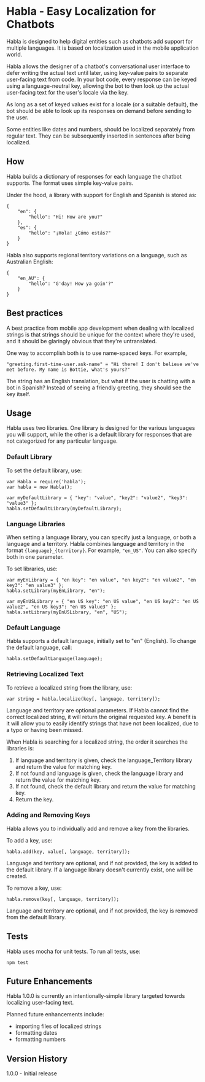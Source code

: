# Habla - Easy Localization for Chatbots

Habla is designed to help digital entities such as chatbots add support for multiple languages.
It is based on localization used in the mobile application world.

Habla allows the designer of a chatbot's conversational user interface to defer writing the actual text until later, using key-value pairs to separate user-facing text from code. In your bot code, every response can be keyed using a language-neutral key, allowing the bot to then look up the actual user-facing text for the user's locale via the key.

As long as a set of keyed values exist for a locale (or a suitable default), the bot should be able to look up its responses on demand before sending to the user.

Some entities like dates and numbers, should be localized separately from regular text. They can be subsequently inserted in sentences after being localized.

## How

Habla builds a dictionary of responses for each language the chatbot supports. The format uses simple key-value pairs.

Under the hood, a library with support for English and Spanish is stored as:

```
{
	"en": {
		"hello": "Hi! How are you?"
	},
	"es": {
		"hello": "¡Hola! ¿Cómo estás?"
	}
}
```

Habla also supports regional territory variations on a language, such as Australian English:

```
{
	"en_AU": {
		"hello": "G'day! How ya goin'?"
	}
}
```

## Best practices

A best practice from mobile app development when dealing with localized strings is that strings should be unique for the context where they're used, and it should be glaringly obvious that they're untranslated. 

One way to accomplish both is to use name-spaced keys. For example,

```"greeting.first-time-user.ask-name" = "Hi there! I don't believe we've met before. My name is Bottie, what's yours?"```

The string has an English translation, but what if the user is chatting with a bot in Spanish? Instead of seeing a friendly greeting, they should see the key itself.

## Usage

Habla uses two libraries. One library is designed for the various languages you will support, while the other is a default library for responses that are not categorized for any particular language. 

### Default Library

To set the default library, use:

```
var Habla = require('habla');
var habla = new Habla();

var myDefaultLibrary = { "key": "value", "key2": "value2", "key3": "value3" };
habla.setDefaultLibrary(myDefaultLibrary);
```

### Language Libraries

When setting a language library, you can specify just a language, or both a language and a territory. Habla combines language and territory in the format `{language}_{territory}`. For example, `"en_US"`. You can also specify both in one parameter. 

To set libraries, use:

```
var myEnLibrary = { "en key": "en value", "en key2": "en value2", "en key3": "en value3" };
habla.setLibrary(myEnLibrary, "en");
```

```
var myEnUSLibrary = { "en US key": "en US value", "en US key2": "en US value2", "en US key3": "en US value3" };
habla.setLibrary(myEnUSLibrary, "en", "US");
```

### Default Language

Habla supports a default language, initially set to "en" (English). To change the default language, call:

`habla.setDefaultLanguage(language);`

### Retrieving Localized Text

To retrieve a localized string from the library, use:

`var string = habla.localize(key[, language, territory]);`

Language and territory are optional parameters. If Habla cannot find the correct localized string, it will return the original requested key. A benefit is it will allow you to easily identify strings that have not been localized, due to a typo or having been missed.

When Habla is searching for a localized string, the order it searches the libraries is:

1. If language and territory is given, check the language_Territory library and return the value for matching key.
2. If not found and language is given, check the language library and return the value for matching key.
3. If not found, check the default library and return the value for matching key.
4. Return the key.

### Adding and Removing Keys

Habla allows you to individually add and remove a key from the libraries.

To add a key, use:

`habla.add(key, value[, language, territory]);`

Language and territory are optional, and if not provided, the key is added to the default library. If a language library doesn't currently exist, one will be created.

To remove a key, use:

`habla.remove(key[, language, territory]);`

Language and territory are optional, and if not provided, the key is removed from the default library.

## Tests

Habla uses mocha for unit tests. To run all tests, use:

`npm test`

## Future Enhancements

Habla 1.0.0 is currently an intentionally-simple library targeted towards localizing user-facing text. 

Planned future enhancements include: 

- importing files of localized strings
- formatting dates
- formatting numbers

## Version History

1.0.0 - Initial release
